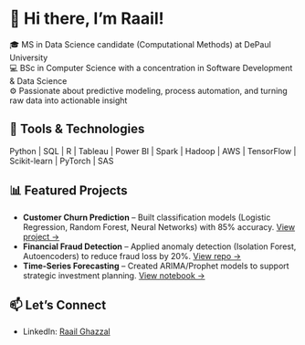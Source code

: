# 👋 Hi there, I’m Raail!

🎓 MS in Data Science candidate (Computational Methods) at DePaul University  
💻 BSc in Computer Science with a concentration in Software Development & Data Science  
⚙️ Passionate about predictive modeling, process automation, and turning raw data into actionable insight

## 🔧 Tools & Technologies
Python | SQL | R | Tableau | Power BI | Spark | Hadoop | AWS | TensorFlow | Scikit-learn | PyTorch | SAS

## 📊 Featured Projects
- **Customer Churn Prediction** – Built classification models (Logistic Regression, Random Forest, Neural Networks) with 85% accuracy. [View project →](#)
- **Financial Fraud Detection** – Applied anomaly detection (Isolation Forest, Autoencoders) to reduce fraud loss by 20%. [View repo →](#)
- **Time-Series Forecasting** – Created ARIMA/Prophet models to support strategic investment planning. [View notebook →](#)

## 📫 Let’s Connect
- LinkedIn: [Raail Ghazzal](https://www.linkedin.com/in/raail-ghazzal/)

